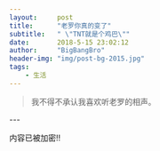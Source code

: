 ```yaml
---
layout:     post
title:      "老罗你真的变了"
subtitle:   " \"TNT就是个鸡巴\""
date:       2018-5-15 23:02:12
author:     "BigBangBro"
header-img: "img/post-bg-2015.jpg"
tags:
    - 生活
---
```


> 我不得不承认我喜欢听老罗的相声。


<p id = "build"></p>
---



内容已被加密!!

